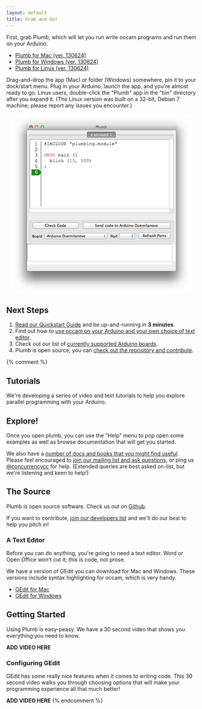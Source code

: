 ```yaml
---
layout: default
title: Grab and Go!
---
```


First, grab Plumb, which will let you run write occam programs and run them on your Arduino. 

* [Plumb for Mac (ver. 130624)][mac-plumb]
* [Plumb for Windows (ver. 130624)][windows-plumb]
* [Plumb for Linux (ver. 130624)][linux-plumb]

[mac-plumb]: http://jadud.com/downloads/plumb/Plumb-20130624.dmg
[windows-plumb]: http://jadud.com/downloads/plumb/Plumb-20130624.zip
[linux-plumb]: http://jadud.com/downloads/plumb/Plumb-20130624.tar.gz

Drag-and-drop the app (Mac) or folder (Windows) somewhere, pin it to your dock/start menu. Plug in your Arduino, launch the app, and you're almost ready to go. Linux users, double-click the "Plumb" app in the "bin" directory after you expand it. (The Linux version was built on a 32-bit, Debian 7 machine; please report any issues you encounter.)
 
<p align="center">
  <img src="/images/plumb-editor.png">
</p>

## Next Steps

1. [Read our Quickstart Guide][quickstart] and be up-and-running in **3 minutes**.
1. Find out how to [use occam on your Arduino and your own choice of text editor][byoe].
1. Check out our list of [currently supported Arduino boards][supported].
1. Plumb is open source; you can [check out the repository and contribute][repos].

[quickstart]: /docs/quickstart.html
[byoe]: /docs/bring-your-own-editor.html
[supported]: /docs/supported-boards.html
[repos]: http://github.com/concurrency/plumb

{% comment %}

## Tutorials

We're developing a series of video and text tutorials to help you explore parallel programming with your Arduino.

## Explore!

Once you open plumb, you can use the "Help" menu to pop open some examples as well as browse documentation that will get you started.

We also have a [number of docs and books that you might find useful][docs]. Please feel encouraged to [join our mailing list and ask questions][userlist], or ping us [@concurrencycc][ccc] for help. (Extended queries are best asked on-list, but we're listening and keen to help!)

[ccc]: http://twitter.com/concurrencycc
[docs]: /docs
[userlist]: http://lists.concurrency.cc/mailman/listinfo/users

## The Source

Plumb is open source software. Check us out on [Github](http://github.com/concurrencycc).

If you want to contribute, [join our developers list][developers] and we'll do our best to help you pitch in!

[developers]: http://lists.concurrency.cc/mailman/listinfo/developers


### A Text Editor

Before you can do anything, you're going to need a text editor. Word or Open Office won't cut it; this is code, not prose.

We have a version of GEdit you can download for Mac and Windows. These versions include syntax highlighting for occam, which is very handy.


* [GEdit for Mac][mac-gedit]
* [GEdit for Windows][windows-gedit]

[mac-gedit]: http://jadud.com/downloads/gedit.app.zip
[windows-gedit]: http://jadud.com/downloads/gedit-win.zip

## Getting Started 

Using Plumb is easy-peasy. We have a 30 second video that shows you everything you need to know.

**ADD VIDEO HERE**

### Configuring GEdit

GEdit has some really nice features when it comes to writing code. This 30 second video walks you through choosing options that will make your programming experience all that much better!

**ADD VIDEO HERE** 
{% endcomment %}
